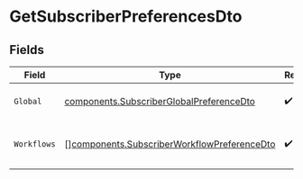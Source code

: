 # GetSubscriberPreferencesDto


## Fields

| Field                                                                                                      | Type                                                                                                       | Required                                                                                                   | Description                                                                                                |
| ---------------------------------------------------------------------------------------------------------- | ---------------------------------------------------------------------------------------------------------- | ---------------------------------------------------------------------------------------------------------- | ---------------------------------------------------------------------------------------------------------- |
| `Global`                                                                                                   | [components.SubscriberGlobalPreferenceDto](../../models/components/subscriberglobalpreferencedto.md)       | :heavy_check_mark:                                                                                         | Global preference settings                                                                                 |
| `Workflows`                                                                                                | [][components.SubscriberWorkflowPreferenceDto](../../models/components/subscriberworkflowpreferencedto.md) | :heavy_check_mark:                                                                                         | Workflow-specific preference settings                                                                      |